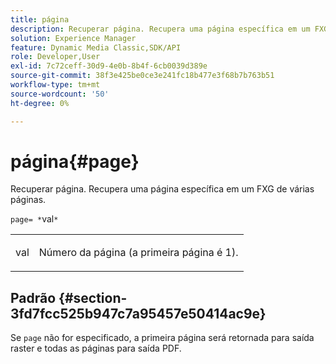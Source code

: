 ```yaml
---
title: página
description: Recuperar página. Recupera uma página específica em um FXG de várias páginas.
solution: Experience Manager
feature: Dynamic Media Classic,SDK/API
role: Developer,User
exl-id: 7c72ceff-30d9-4e0b-8b4f-6cb0039d389e
source-git-commit: 38f3e425be0ce3e241fc18b477e3f68b7b763b51
workflow-type: tm+mt
source-wordcount: '50'
ht-degree: 0%

---
```


# página{#page}

Recuperar página. Recupera uma página específica em um FXG de várias páginas.

`page= *`val`*`

<table id="simpletable_E92560F812B64A36A3D108CA7DEED5AC"> 
 <tr class="strow"> 
  <td class="stentry"> <p><span class="codeph"> <span class="varname"> val</span></span> </p> </td> 
  <td class="stentry"> <p>Número da página (a primeira página é 1). </p></td> 
 </tr> 
</table>

## Padrão {#section-3fd7fcc525b947c7a95457e50414ac9e}

Se `page` não for especificado, a primeira página será retornada para saída raster e todas as páginas para saída PDF.

